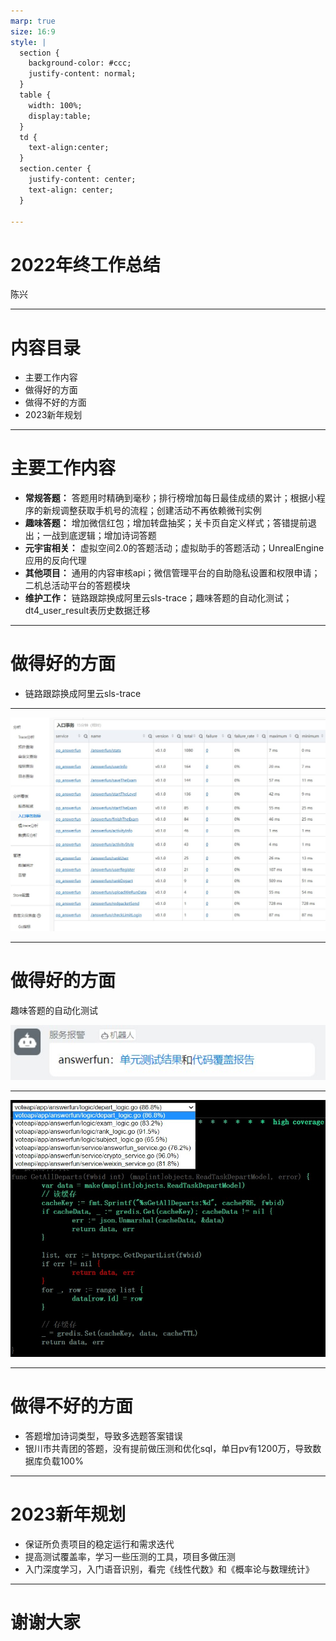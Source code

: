 ```yaml
---
marp: true
size: 16:9
style: |
  section {
    background-color: #ccc;
    justify-content: normal;
  }
  table {
    width: 100%;
    display:table;
  }
  td { 
    text-align:center;
  }
  section.center {
    justify-content: center;
    text-align: center;
  }

---
```

<!-- _class: center -->
# 2022年终工作总结
陈兴

---
# 内容目录
* 主要工作内容
* 做得好的方面
* 做得不好的方面
* 2023新年规划

---
# 主要工作内容
* **常规答题：** 答题用时精确到毫秒；排行榜增加每日最佳成绩的累计；根据小程序的新规调整获取手机号的流程；创建活动不再依赖微刊实例
* **趣味答题：** 增加微信红包；增加转盘抽奖；关卡页自定义样式；答错提前退出；一战到底逻辑；增加诗词答题
* **元宇宙相关：** 虚拟空间2.0的答题活动；虚拟助手的答题活动；UnrealEngine应用的反向代理
* **其他项目：** 通用的内容审核api；微信管理平台的自助隐私设置和权限申请；二机总活动平台的答题模块
* **维护工作：** 链路跟踪换成阿里云sls-trace；趣味答题的自动化测试；dt4_user_result表历史数据迁移

---
# 做得好的方面
* 链路跟踪换成阿里云sls-trace

---
<!-- _backgroundColor: white -->
![bg contain](../images/2022-annual-report-03.jpg)

---
# 做得好的方面
趣味答题的自动化测试

![](../images/2022-annual-report-02.jpg)

---
<!-- _backgroundColor: black -->
![bg contain](../images/2022-annual-report-01.jpg)

---
# 做得不好的方面
* 答题增加诗词类型，导致多选题答案错误
* 银川市共青团的答题，没有提前做压测和优化sql，单日pv有1200万，导致数据库负载100%

---
# 2023新年规划
* 保证所负责项目的稳定运行和需求迭代
* 提高测试覆盖率，学习一些压测的工具，项目多做压测
* 入门深度学习，入门语音识别，看完《线性代数》和《概率论与数理统计》

---
<!-- _class: center -->
# 谢谢大家
